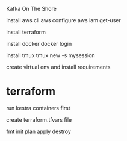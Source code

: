 
Kafka On The Shore


install aws cli
aws configure
aws iam get-user


install terraform

install docker
docker login

install tmux
tmux new -s mysession

create virtual env and install requirements


# terraform

run kestra containers first

create terraform.tfvars file

fmt init plan apply destroy